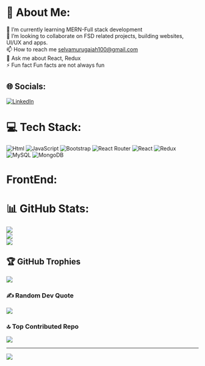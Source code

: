 # 💫 About Me:
🔭 I’m currently learning MERN-Full stack development<br>👯 I’m looking to collaborate on FSD related projects, building websites, UI/UX and apps.<br>📫 How to reach me selvamurugaiah100@gmail.com<br>💬 Ask me about React, Redux<br>⚡ Fun fact Fun facts are not always fun


## 🌐 Socials:
[![LinkedIn](https://img.shields.io/badge/LinkedIn-%230077B5.svg?logo=linkedin&logoColor=white)](https://linkedin.com/in/linkedin.com/in/selvam-m-434676258) 

# 💻 Tech Stack:
![Html](https://img.shields.io/badge/html-%23323330.svg?style=for-the-badge&logo=javascript&logoColor=%23F7DF1E) ![JavaScript](https://img.shields.io/badge/javascript-%23323330.svg?style=for-the-badge&logo=javascript&logoColor=%23F7DF1E) ![Bootstrap](https://img.shields.io/badge/bootstrap-%23563D7C.svg?style=for-the-badge&logo=bootstrap&logoColor=white) ![React Router](https://img.shields.io/badge/React_Router-CA4245?style=for-the-badge&logo=react-router&logoColor=white) ![React](https://img.shields.io/badge/react-%2320232a.svg?style=for-the-badge&logo=react&logoColor=%2361DAFB) ![Redux](https://img.shields.io/badge/redux-%23593d88.svg?style=for-the-badge&logo=redux&logoColor=white) ![MySQL](https://img.shields.io/badge/mysql-%2300f.svg?style=for-the-badge&logo=mysql&logoColor=white) ![MongoDB](https://img.shields.io/badge/MongoDB-%234ea94b.svg?style=for-the-badge&logo=mongodb&logoColor=white)

# FrontEnd:
   
# 📊 GitHub Stats:
![](https://github-readme-stats.vercel.app/api?username=selvamurugaiah&theme=city_light&hide_border=true&include_all_commits=true&count_private=true)<br/>
![](https://github-readme-streak-stats.herokuapp.com/?user=selvamurugaiah&theme=city_light&hide_border=true)<br/>
![](https://github-readme-stats.vercel.app/api/top-langs/?username=selvamurugaiah&theme=city_light&hide_border=true&include_all_commits=true&count_private=true&layout=compact)

## 🏆 GitHub Trophies
![](https://github-profile-trophy.vercel.app/?username=selvamurugaiah&theme=radical&no-frame=false&no-bg=true&margin-w=4)

### ✍️ Random Dev Quote
![](https://quotes-github-readme.vercel.app/api?type=horizontal&theme=radical)

### 🔝 Top Contributed Repo
![](https://github-contributor-stats.vercel.app/api?username=selvamurugaiah&limit=5&theme=dark&combine_all_yearly_contributions=true)



---
[![](https://visitcount.itsvg.in/api?id=selvamurugaiah&icon=0&color=0)](https://visitcount.itsvg.in)

<!-- Proudly created with GPRM ( https://gprm.itsvg.in ) -->

